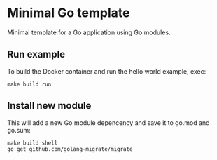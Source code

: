 Minimal Go template
===================

Minimal template for a Go application using Go modules.

Run example
-----------
To build the Docker container and run the hello world example, exec:
```
make build run
```


Install new module
------------------

This will add a new Go module depencency and save it to go.mod and go.sum:

```
make build shell
go get github.com/golang-migrate/migrate
```
